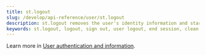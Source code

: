 ```yaml
---
title: st.logout
slug: /develop/api-reference/user/st.logout
description: st.logout removes the user's identity information and starts a clean session.
keywords: st.logout, logout, sign out, user logout, end session, clean session, remove identity, clear authentication, session termination
---
```


<Tip>

Learn more in [User authentication and information](/develop/concepts/connections/authentication).

</Tip>

<Autofunction function="streamlit.logout" />
